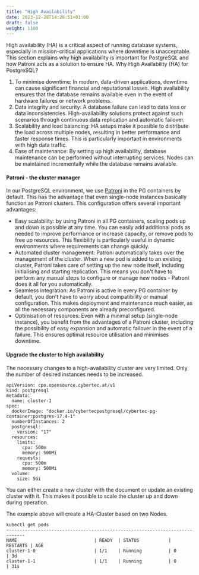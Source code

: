 ```yaml
---
title: "High Availability"
date: 2023-12-28T14:26:51+01:00
draft: false
weight: 1100
---
```


High availability (HA) is a critical aspect of running database systems, especially in mission-critical applications where downtime is unacceptable. This section explains why high availability is important for PostgreSQL and how Patroni acts as a solution to ensure HA.
Why High Availability (HA) for PostgreSQL?
1. To minimise downtime: In modern, data-driven applications, downtime can cause significant financial and reputational losses. High availability ensures that the database remains available even in the event of hardware failures or network problems.
2. Data integrity and security: A database failure can lead to data loss or data inconsistencies. High-availability solutions protect against such scenarios through continuous data replication and automatic failover.
3. Scalability and load balancing: HA setups make it possible to distribute the load across multiple nodes, resulting in better performance and faster response times. This is particularly important in environments with high data traffic.
4. Ease of maintenance: By setting up high availability, database maintenance can be performed without interrupting services. Nodes can be maintained incrementally while the database remains available.

#### Patroni - the cluster manager
In our PostgreSQL environment, we use [Patroni](../../patroni) in the PG containers by default. This has the advantage that even single-node instances basically function as Patroni clusters. This configuration offers several important advantages:
- Easy scalability: by using Patroni in all PG containers, scaling pods up and down is possible at any time. You can easily add additional pods as needed to improve performance or increase capacity, or remove pods to free up resources. This flexibility is particularly useful in dynamic environments where requirements can change quickly.
- Automated cluster management: Patroni automatically takes over the management of the cluster. When a new pod is added to an existing cluster, Patroni takes care of setting up the new node itself, including initialising and starting replication. This means you don't have to perform any manual steps to configure or manage new nodes - Patroni does it all for you automatically.
- Seamless integration: As Patroni is active in every PG container by default, you don't have to worry about compatibility or manual configuration. This makes deployment and maintenance much easier, as all the necessary components are already preconfigured.
- Optimisation of resources: Even with a minimal setup (single-node instance), you benefit from the advantages of a Patroni cluster, including the possibility of easy expansion and automatic failover in the event of a failure. This ensures optimal resource utilisation and minimises downtime.

#### Upgrade the cluster to high availability 

The necessary changes to a high-availability cluster are very limited. 
Only the number of desired instances needs to be increased. 

```
apiVersion: cpo.opensource.cybertec.at/v1
kind: postgresql
metadata:
  name: cluster-1
spec:
  dockerImage: "docker.io/cybertecpostgresql/cybertec-pg-container:postgres-17.4-1"
  numberOfInstances: 2
  postgresql:
    version: "17"
  resources:
    limits:
      cpu: 500m
      memory: 500Mi
    requests:
      cpu: 500m
      memory: 500Mi
  volume:
    size: 5Gi 
```

You can either create a new cluster with the document or update an existing cluster with it. 
This makes it possible to scale the cluster up and down during operation.

The example above will create a HA-Cluster based on two Nodes.
```
kubectl get pods
-----------------------------------------------------------------------------
NAME                             | READY  | STATUS           | RESTARTS | AGE
cluster-1-0                      | 1/1    | Running          | 0        | 3d
cluster-1-1                      | 1/1    | Running          | 0        | 31s

```

